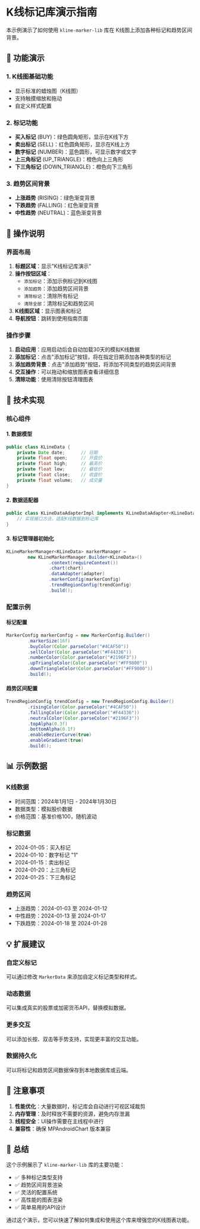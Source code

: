 # K线标记库演示指南

本示例演示了如何使用 `kline-marker-lib` 库在 K线图上添加各种标记和趋势区间背景。

## 🚀 功能演示

### 1. K线图基础功能

- 显示标准的蜡烛图（K线图）
- 支持触摸缩放和拖动
- 自定义样式配置

### 2. 标记功能

- **买入标记** (BUY)：绿色圆角矩形，显示在K线下方
- **卖出标记** (SELL)：红色圆角矩形，显示在K线上方
- **数字标记** (NUMBER)：蓝色圆形，可显示数字或文字
- **上三角标记** (UP_TRIANGLE)：橙色向上三角形
- **下三角标记** (DOWN_TRIANGLE)：橙色向下三角形

### 3. 趋势区间背景

- **上涨趋势** (RISING)：绿色渐变背景
- **下跌趋势** (FALLING)：红色渐变背景
- **中性趋势** (NEUTRAL)：蓝色渐变背景

## 📱 操作说明

### 界面布局

1. **标题区域**：显示"K线标记库演示"
2. **操作按钮区域**：
    - `添加标记`：添加示例标记到K线图
    - `添加趋势`：添加趋势区间背景
    - `清除标记`：清除所有标记
    - `清除全部`：清除标记和趋势区间
3. **K线图区域**：显示图表和标记
4. **导航按钮**：跳转到使用指南页面

### 操作步骤

1. **启动应用**：应用启动后会自动加载30天的模拟K线数据
2. **添加标记**：点击"添加标记"按钮，将在指定日期添加各种类型的标记
3. **添加趋势背景**：点击"添加趋势"按钮，将添加不同类型的趋势区间背景
4. **交互操作**：可以拖动和缩放图表查看详细信息
5. **清除功能**：使用清除按钮清理图表

## 🔧 技术实现

### 核心组件

#### 1. 数据模型

```java
public class KLineData {
    private Date date;      // 日期
    private float open;     // 开盘价
    private float high;     // 最高价
    private float low;      // 最低价
    private float close;    // 收盘价
    private float volume;   // 成交量
}
```

#### 2. 数据适配器

```java
public class KLineDataAdapterImpl implements KLineDataAdapter<KLineData> {
    // 实现接口方法，适配K线数据到标记库
}
```

#### 3. 标记管理器初始化

```java
KLineMarkerManager<KLineData> markerManager =
        new KLineMarkerManager.Builder<KLineData>()
                .context(requireContext())
                .chart(chart)
                .dataAdapter(adapter)
                .markerConfig(markerConfig)
                .trendRegionConfig(trendConfig)
                .build();
```

### 配置示例

#### 标记配置

```java
MarkerConfig markerConfig = new MarkerConfig.Builder()
        .markerSize(16f)
        .buyColor(Color.parseColor("#4CAF50"))
        .sellColor(Color.parseColor("#F44336"))
        .numberColor(Color.parseColor("#2196F3"))
        .upTriangleColor(Color.parseColor("#FF9800"))
        .downTriangleColor(Color.parseColor("#FF9800"))
        .build();
```

#### 趋势区间配置

```java
TrendRegionConfig trendConfig = new TrendRegionConfig.Builder()
        .risingColor(Color.parseColor("#4CAF50"))
        .fallingColor(Color.parseColor("#F44336"))
        .neutralColor(Color.parseColor("#2196F3"))
        .topAlpha(0.3f)
        .bottomAlpha(0.1f)
        .enableBezierCurve(true)
        .enableGradient(true)
        .build();
```

## 📊 示例数据

### K线数据

- 时间范围：2024年1月1日 - 2024年1月30日
- 数据类型：模拟股价数据
- 价格范围：基准价格100，随机波动

### 标记数据

- 2024-01-05：买入标记
- 2024-01-10：数字标记 "1"
- 2024-01-15：卖出标记
- 2024-01-20：上三角标记
- 2024-01-25：下三角标记

### 趋势区间

- 上涨趋势：2024-01-03 至 2024-01-12
- 中性趋势：2024-01-13 至 2024-01-17
- 下跌趋势：2024-01-18 至 2024-01-28

## 💡 扩展建议

### 自定义标记

可以通过修改 `MarkerData` 来添加自定义标记类型和样式。

### 动态数据

可以集成真实的股票或加密货币API，替换模拟数据。

### 更多交互

可以添加长按、双击等手势支持，实现更丰富的交互功能。

### 数据持久化

可以将标记和趋势区间数据保存到本地数据库或云端。

## 🎯 注意事项

1. **性能优化**：大量数据时，标记库会自动进行可视区域裁剪
2. **内存管理**：及时释放不需要的资源，避免内存泄漏
3. **线程安全**：UI操作需要在主线程中进行
4. **兼容性**：确保 MPAndroidChart 版本兼容

## 📝 总结

这个示例展示了 `kline-marker-lib` 库的主要功能：

- ✅ 多种标记类型支持
- ✅ 趋势区间背景渲染
- ✅ 灵活的配置系统
- ✅ 高性能的图表渲染
- ✅ 简单易用的API设计

通过这个演示，您可以快速了解如何集成和使用这个库来增强您的K线图表功能。 
